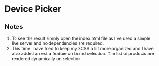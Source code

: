# Device Picker


## Notes


1. To see the result simply open the index.html file as I've used a simple live server and no dependencies are required.
2. This time I have tried to keep my SCSS a bit more organized and I have also added an extra feature on brand selection. The list of products are rendered dynamically on selection.